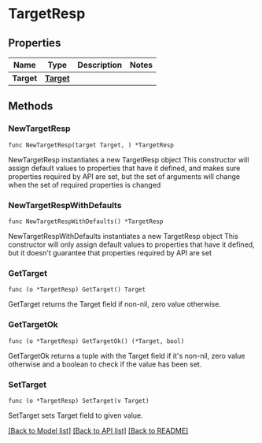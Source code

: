 # TargetResp

## Properties

Name | Type | Description | Notes
------------ | ------------- | ------------- | -------------
**Target** | [**Target**](Target.md) |  | 

## Methods

### NewTargetResp

`func NewTargetResp(target Target, ) *TargetResp`

NewTargetResp instantiates a new TargetResp object
This constructor will assign default values to properties that have it defined,
and makes sure properties required by API are set, but the set of arguments
will change when the set of required properties is changed

### NewTargetRespWithDefaults

`func NewTargetRespWithDefaults() *TargetResp`

NewTargetRespWithDefaults instantiates a new TargetResp object
This constructor will only assign default values to properties that have it defined,
but it doesn't guarantee that properties required by API are set

### GetTarget

`func (o *TargetResp) GetTarget() Target`

GetTarget returns the Target field if non-nil, zero value otherwise.

### GetTargetOk

`func (o *TargetResp) GetTargetOk() (*Target, bool)`

GetTargetOk returns a tuple with the Target field if it's non-nil, zero value otherwise
and a boolean to check if the value has been set.

### SetTarget

`func (o *TargetResp) SetTarget(v Target)`

SetTarget sets Target field to given value.



[[Back to Model list]](../README.md#documentation-for-models) [[Back to API list]](../README.md#documentation-for-api-endpoints) [[Back to README]](../README.md)


